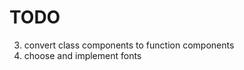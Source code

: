 # TODO

<!-- 1. change all margin and padding styles to use bootstrap utilities -->
<!-- 2. seperatation of concerns: styled components into seperate files -->

3. convert class components to function components
4. choose and implement fonts
